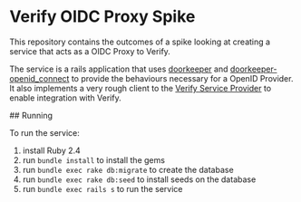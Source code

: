 # Verify OIDC Proxy Spike

This repository contains the outcomes of a spike looking at creating a service
that acts as a OIDC Proxy to Verify.

The service is a rails application that uses [doorkeeper](https://github.com/doorkeeper-gem/doorkeeper) and [doorkeeper-openid_connect](https://github.com/doorkeeper-gem/doorkeeper-openid_connect) to provide the behaviours necessary for a OpenID Provider. It also implements a very rough client to the [Verify Service Provider](https://github.com/alphagov/verify-service-provider) to enable integration with Verify.

## Running

To run the service:

1. install Ruby 2.4 
1. run `bundle install` to install the gems
1. run `bundle exec rake db:migrate` to create the database
1. run `bundle exec rake db:seed` to install seeds on the database
1. run `bundle exec rails s` to run the service
